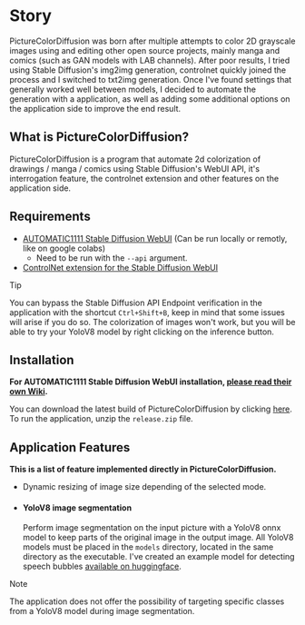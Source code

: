 # Story
PictureColorDiffusion was born after multiple attempts to color 2D grayscale images using and editing other open source projects, mainly manga and comics (such as GAN models with LAB channels). After poor results, I tried using Stable Diffusion's img2img generation, controlnet quickly joined the process and I switched to txt2img generation. Once I've found settings that generally worked well between models, I decided to automate the generation with a application, as well as adding some additional options on the application side to improve the end result.

## What is PictureColorDiffusion?
PictureColorDiffusion is a program that automate 2d colorization of drawings / manga / comics using Stable Diffusion's WebUI API, it's interrogation feature, the controlnet extension and other features on the application side.

## Requirements
* [AUTOMATIC1111 Stable Diffusion WebUI](https://github.com/AUTOMATIC1111/stable-diffusion-webui) (Can be run locally or remotly, like on google colabs)
    * Need to be run with the `--api` argument.
* [ControlNet extension for the Stable Diffusion WebUI](https://github.com/Mikubill/sd-webui-controlnet)
> [!TIP]
> You can bypass the Stable Diffusion API Endpoint verification in the application with the shortcut `Ctrl+Shift+B`, keep in mind that some issues will arise if you do so. The colorization of images won't work, but you will be able to try your YoloV8 model by right clicking on the inference button. 
## Installation
**For AUTOMATIC1111 Stable Diffusion WebUI installation, [please read their own Wiki](https://github.com/AUTOMATIC1111/stable-diffusion-webui/wiki/).**

You can download the latest build of PictureColorDiffusion by clicking [here](https://github.com/kitsumed/PictureColorDiffusion/releases/latest/download/release.zip).
To run the application, unzip the `release.zip` file.

## Application Features
**This is a list of feature implemented directly in PictureColorDiffusion.**
* Dynamic resizing of image size depending of the selected mode.
*  #### YoloV8 image segmentation
    Perform image segmentation on the input picture with a YoloV8 onnx model to keep parts of the original image in the output image. All YoloV8 models must be placed in the `models` directory, located in the same directory as the executable.
    I've created an example model for detecting speech bubbles [available on huggingface](https://huggingface.co/kitsumed/yolov8m_seg-speech-bubble/blob/main/model_dynamic.onnx).
> [!NOTE]
> The application does not offer the possibility of targeting specific classes from a YoloV8 model during image segmentation.
